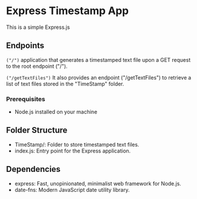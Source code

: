 # Express Timestamp App

This is a simple Express.js 
## Endpoints

`("/")` application that generates a timestamped text file upon a GET request to the root endpoint ("/").

`("/getTextFiles")` It also provides an endpoint ("/getTextFiles") to retrieve a list of text files stored in the "TimeStamp" folder.

### Prerequisites

- Node.js installed on your machine

## Folder Structure
- TimeStamp/: Folder to store timestamped text files.
- index.js: Entry point for the Express application.

## Dependencies
- express: Fast, unopinionated, minimalist web framework for Node.js.
- date-fns: Modern JavaScript date utility library.

